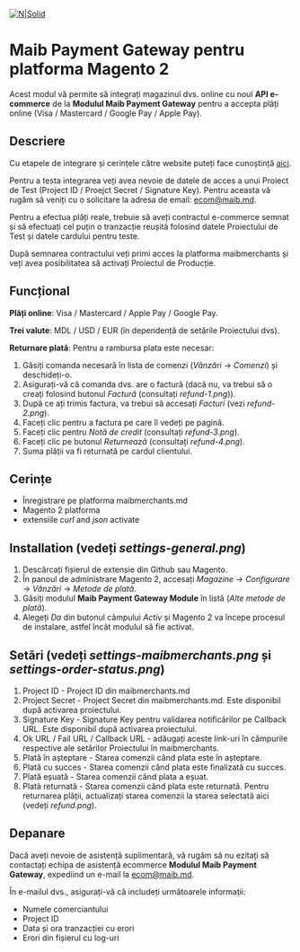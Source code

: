 [![N|Solid](https://www.maib.md/images/logo.svg)](https://www.maib.md)

# Maib Payment Gateway pentru platforma Magento 2
Acest modul vă permite să integrați magazinul dvs. online cu noul **API e-commerce** de la **Modulul Maib Payment Gateway** pentru a accepta plăți online (Visa / Mastercard / Google Pay / Apple Pay).

## Descriere
Cu etapele de integrare și cerințele către website puteți face cunoștință [aici](https://docs.maibmerchants.md/ro/etape-si-cerinte-pentru-integrare).

Pentru a testa integrarea veți avea nevoie de datele de acces a unui Proiect de Test (Project ID / Proejct Secret / Signature Key). Pentru aceasta vă rugăm să veniți cu o solicitare la adresa de email: ecom@maib.md.

Pentru a efectua plăți reale, trebuie să aveți contractul e-commerce semnat și să efectuați cel puțin o tranzacție reușită folosind datele Proiectului de Test și datele cardului pentru teste. 

După semnarea contractului veți primi acces la platforma maibmerchants și veți avea posibilitatea să activați Proiectul de Producție.

## Funcțional
**Plăți online**: Visa / Mastercard / Apple Pay / Google Pay.

**Trei valute**: MDL / USD / EUR (în dependență de setările Proiectului dvs).

**Returnare plată**:
Pentru a rambursa plata este necesar:
1. Găsiți comanda necesară în lista de comenzi (_Vânzări_ -> _Comenzi_) și deschideți-o.
2. Asigurați-vă că comanda dvs. are o factură (dacă nu, va trebui să o creați folosind butonul _Factură_ (consultați _refund-1.png_)).
3. După ce ați trimis factura, va trebui să accesați _Facturi_ (vezi _refund-2.png_).
4. Faceți clic pentru a factura pe care îl vedeți pe pagină.
5. Faceți clic pentru _Notă de credit_ (consultați _refund-3.png_).
6. Faceți clic pe butonul _Returnează_ (consultați _refund-4.png_).
7. Suma plății va fi returnată pe cardul clientului.

## Cerințe 
- Înregistrare pe platforma maibmerchants.md
- Magento 2 platforma
- extensiile _curl_ and _json_ activate

## Installation (vedeți _settings-general.png_)
1. Descărcați fișierul de extensie din Github sau Magento.
2. În panoul de administrare Magento 2, accesați _Magazine_ -> _Configurare_ -> _Vânzări_ -> _Metode de plată_.
3. Găsiți modulul **Maib Payment Gateway Module** în listă (_Alte metode de plată_).
4. Alegeți _Da_ din butonul câmpului _Activ_ și Magento 2 va începe procesul de instalare, astfel încât modulul să fie activat.

## Setări (vedeți _settings-maibmerchants.png_ și _settings-order-status.png_)
1. Project ID - Project ID din maibmerchants.md
2. Project Secret - Project Secret din maibmerchants.md. Este disponibil după activarea proiectului.
3. Signature Key - Signature Key pentru validarea notificărilor pe Callback URL. Este disponibil după activarea proiectului.
4. Ok URL / Fail URL / Callback URL - adăugați aceste link-uri în câmpurile respective ale setărilor Proiectului în maibmerchants.
5. Plată în așteptare - Starea comenzii când plata este în așteptare.
6. Plată cu succes - Starea comenzii când plata este finalizată cu succes.
7. Plată eșuată - Starea comenzii când plata a eșuat.
8. Platã returnatã - Starea comenzii când plata este returnată. Pentru returnarea plății, actualizați starea comenzii la starea selectată aici (vedeți _refund.png_).

## Depanare
Dacă aveți nevoie de asistență suplimentară, vă rugăm să nu ezitați să contactați echipa de asistență ecommerce **Modulul Maib Payment Gateway**, expediind un e-mail la ecom@maib.md.

În e-mailul dvs., asigurați-vă că includeți următoarele informații:
- Numele comerciantului
- Project ID
- Data și ora tranzacției cu erori
- Erori din fișierul cu log-uri